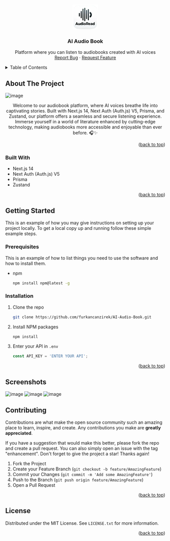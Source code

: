 
<a name="readme-top"></a>

<br />
<div align="center">
  <a href="https://github.com/furkan-can-zirek/AI-Audio-Book">
    <img src="public/assets/images/logo.png" alt="Logo" width="80" height="80">
  </a>

<h3 align="center">AI Audio Book</h3>

  <p align="center">
    Platform where you can listen to audiobooks created with AI voices
    <br />
    <a href="https://github.com/furkan-can-zirek/AI-Audio-Book/issues">Report Bug</a>
    ·
    <a href="https://github.com/furkan-can-zirek/AI-Audio-Book/issues">Request Feature</a>
  </p>
</div>



<!-- TABLE OF CONTENTS -->
<details>
  <summary>Table of Contents</summary>
  <ol>
    <li>
      <a href="#about-the-project">About The Project</a>
      <ul>
        <li><a href="#built-with">Built With</a></li>
      </ul>
    </li>
    <li>
      <a href="#getting-started">Getting Started</a>
      <ul>
        <li><a href="#prerequisites">Prerequisites</a></li>
        <li><a href="#installation">Installation</a></li>
      </ul>
    </li>
    <li><a href="#screenshots">Screenshots</a></li>
    <li><a href="#contributing">Contributing</a></li>
    <li><a href="#license">License</a></li>
  </ol>
</details>



<!-- ABOUT THE PROJECT -->
## About The Project
![image](https://github.com/furkancanzirek/AI-Audio-Book/assets/62845827/138d467e-f277-4537-b99b-7ddb36c87116)



<p align="center"> Welcome to our audiobook platform, where AI voices breathe life into captivating stories. Built with Next.js 14, Next Auth (Auth.js) V5, Prisma, and Zustand, our platform offers a seamless and secure listening experience. Immerse yourself in a world of literature enhanced by cutting-edge technology, making audiobooks more accessible and enjoyable than ever before. 🎧✨</p>

<p align="right">(<a href="#readme-top">back to top</a>)</p>



### Built With

* Next.js 14
* Next Auth (Auth.js) V5
* Prisma
* Zustand

<p align="right">(<a href="#readme-top">back to top</a>)</p>



<!-- GETTING STARTED -->
## Getting Started

This is an example of how you may give instructions on setting up your project locally.
To get a local copy up and running follow these simple example steps.

### Prerequisites

This is an example of how to list things you need to use the software and how to install them.
* npm
  ```sh
  npm install npm@latest -g
  ```

### Installation

1. Clone the repo
   ```sh
   git clone https://github.com/furkancanzirek/AI-Audio-Book.git
   ```
2. Install NPM packages
   ```sh
   npm install
   ```
3. Enter your API in `.env`
   ```js
   const API_KEY = 'ENTER YOUR API';
   ```

<p align="right">(<a href="#readme-top">back to top</a>)</p>




## Screenshots
  ![image](https://github.com/furkancanzirek/AI-Audio-Book/assets/62845827/31a5360d-ac92-4f7d-a9e8-1b340f52a0ad)
  ![image](https://github.com/furkancanzirek/AI-Audio-Book/assets/62845827/cb205dbd-bde0-4b55-bc46-f4c9edd08bc6)
  ![image](https://github.com/furkancanzirek/AI-Audio-Book/assets/62845827/6d52b74c-b49b-4198-8600-f4615a1ac29c)



<!-- CONTRIBUTING -->
## Contributing

Contributions are what make the open source community such an amazing place to learn, inspire, and create. Any contributions you make are **greatly appreciated**.

If you have a suggestion that would make this better, please fork the repo and create a pull request. You can also simply open an issue with the tag "enhancement".
Don't forget to give the project a star! Thanks again!

1. Fork the Project
2. Create your Feature Branch (`git checkout -b feature/AmazingFeature`)
3. Commit your Changes (`git commit -m 'Add some AmazingFeature'`)
4. Push to the Branch (`git push origin feature/AmazingFeature`)
5. Open a Pull Request

<p align="right">(<a href="#readme-top">back to top</a>)</p>



<!-- LICENSE -->
## License

Distributed under the MIT License. See `LICENSE.txt` for more information.

<p align="right">(<a href="#readme-top">back to top</a>)</p>

